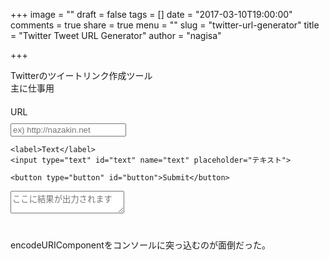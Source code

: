 +++
image = ""
draft = false
tags = []
date = "2017-03-10T19:00:00"
comments = true
share = true
menu = ""
slug = "twitter-url-generator"
title = "Twitter Tweet URL Generator"
author = "nagisa"

+++

Twitterのツイートリンク作成ツール  
主に仕事用<!--more-->

<div style="margin-bottom:40px;">
  <style scoped="scoped">
  label {
    display: block;
    margin: 20px 0 10px;
  }

  input[type="url"],
  input[type="text"] {
    background-color: #fff;
    border-color: #eee;
    border-style: solid;
    border-width: 0 0 1px;
    display: block;
    font-size: 16px;
    padding: 10px 15px;
    width: 100%;
    max-width: 300px;
  }

  input:focus {
    border-color: blue;
    outline: none;
  }

  #button {
    apperance: none;
    -webkit-appearance: none;
    -moz-appearance: none;
    background: #fff;
    border: none;
    box-shadow: 0 2px 4px rgba(0,0,0,.12);
    margin: 20px 0;
    max-width: 200px;
    padding: 10px 20px;
    transition: box-shadow 300ms ease-in-out;
  }

  #button:focus,
  #button:active {
    outline: none;
  }

  #button:hover {
    box-shadow: 0 5px 10px rgba(0,0,0,.12);
  }

  #result {
    border: solid 1px #eee;
    padding: 10px 15px;
    width: 100%;
    max-width: 300px;
    min-height: 3em;
  }

  #result:focus,
  #result:active {
    outline: none;
  }
  </style>

  <form>
    <label>URL</label>
    <input type="url" id="url" name="url" placeholder="ex) http://nazakin.net">

    <label>Text</label>
    <input type="text" id="text" name="text" placeholder="テキスト">

    <button type="button" id="button">Submit</button>
  </form>

  <textarea type="text" name="result" id="result" placeholder="ここに結果が出力されます"></textarea>
</div>

<script>
var tweetGenInit = function() {
  var urlInput = document.getElementById('url');
  var txtInput = document.getElementById('text');
  var button   = document.getElementById('button');
  var result   = document.getElementById('result');

  button.addEventListener('click', function() {
    var url = urlInput.value;
    var txt = encodeURIComponent(txtInput.value);

    var resultValue  = 'https://twitter.com/intent/tweet?url=' + url + '&text=' + txt + '&original_referer=' + url;

    result.value = resultValue;
  });
};

window.addEventListener('DOMContentLoaded', tweetGenInit);
</script>

encodeURIComponentをコンソールに突っ込むのが面倒だった。
